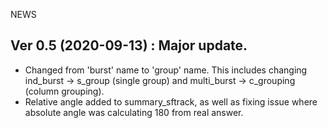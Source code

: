 NEWS

## Ver 0.5 (2020-09-13) : Major update.

- Changed from 'burst' name to 'group' name. This includes changing ind_burst -> s_group (single group) and multi_burst -> c_grouping (column grouping).  
- Relative angle added to summary_sftrack, as well as fixing issue where absolute angle was calculating 180 from real answer.
